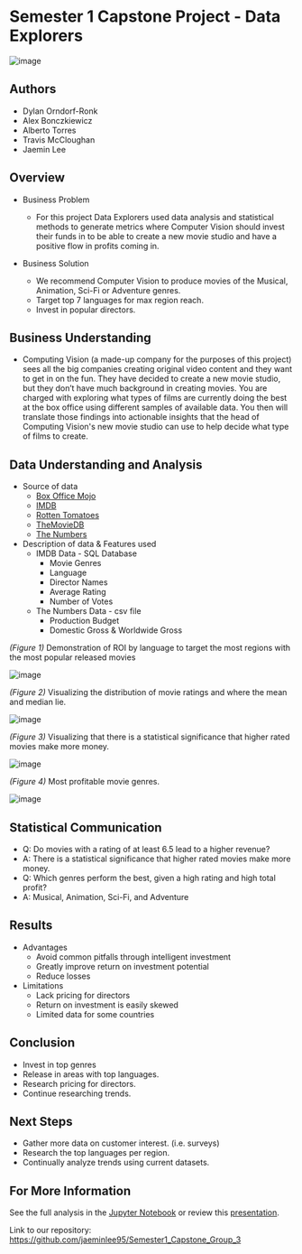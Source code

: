 # Semester 1 Capstone Project - Data Explorers

![image](https://user-images.githubusercontent.com/110118017/185711153-fe59c428-212c-4cf5-8241-de6548769af8.png)

## Authors
 * Dylan Orndorf-Ronk
 * Alex Bonczkiewicz
 * Alberto Torres
 * Travis McCloughan
 * Jaemin Lee


## Overview
 * Business Problem
      * For this project Data Explorers used data analysis and statistical methods to generate metrics where Computer Vision should invest their funds in
        to be able to create a new movie studio and have a positive flow in profits coming in. 
       
 * Business Solution
      * We recommend Computer Vision to produce movies of the Musical, Animation, Sci-Fi or Adventure genres. 
      * Target top 7 languages for max region reach.
      * Invest in popular directors.

## Business Understanding
  * Computing Vision (a made-up company for the purposes of this project) sees all the big companies creating original video content and they want to get in on the fun. They have decided to create a new movie studio, but they don’t have much background in creating movies. You are charged with exploring what types of films are currently doing the best at the box office using different samples of available data. You then will translate those findings into actionable insights that the head of Computing Vision's new movie studio can use to help decide what type of films to create.
    
 
## Data Understanding and Analysis
   * Source of data
     * [Box Office Mojo](https://www.boxofficemojo.com/)
     * [IMDB](https://www.imdb.com/)
     * [Rotten Tomatoes](https://www.rottentomatoes.com/)
     * [TheMovieDB](https://www.themoviedb.org/)
     * [The Numbers](https://www.the-numbers.com/)
   * Description of data & Features used
     * IMDB Data - SQL Database
       * Movie Genres
       * Language
       * Director Names
       * Average Rating
       * Number of Votes
     * The Numbers Data - csv file
       * Production Budget
       * Domestic Gross & Worldwide Gross

     
     
   *(Figure 1)* Demonstration of ROI by language to target the most regions with the most popular released movies
   
   ![image](https://user-images.githubusercontent.com/110133652/185657004-775cbff4-1820-4849-908a-d8e036cd4cae.png)
 
   *(Figure 2)* Visualizing the distribution of movie ratings and where the mean and median lie.
   
   ![image](https://user-images.githubusercontent.com/110133652/185686264-4ab89ffd-463d-4d55-be47-a1defe8f4f11.png)
   
   *(Figure 3)* Visualizing that there is a statistical significance that higher rated movies make more money.
   
   ![image](https://user-images.githubusercontent.com/110133652/185686381-4c44b3ac-a942-40e1-a4a4-724e60cbab21.png)

   *(Figure 4)* Most profitable movie genres.

   ![image](https://user-images.githubusercontent.com/110133652/185657214-b57a3ced-3cf9-43f7-8d17-0388e65ed4c9.png)



       
## Statistical Communication
   * Q: Do movies with a rating of at least 6.5 lead to a higher revenue?
   * A: There is a statistical significance that higher rated movies make more money.
   * Q: Which genres perform the best, given a high rating and high total profit?
   * A: Musical, Animation, Sci-Fi, and Adventure

## Results
   * Advantages
     * Avoid common pitfalls through intelligent investment
     * Greatly improve return on investment potential
     * Reduce losses
   * Limitations
     * Lack pricing for directors
     * Return on investment is easily skewed
     * Limited data for some countries

## Conclusion

   * Invest in top genres
   * Release in areas with top languages.
   * Research pricing for directors.
   * Continue researching trends.

## Next Steps

   * Gather more data on customer interest. (i.e. surveys)
   * Research the top languages per region.
   * Continually analyze trends using current datasets.


## For More Information

See the full analysis in the [Jupyter Notebook](./Notebook.ipynb) or review this [presentation](./presentation.pdf).

Link to our repository: https://github.com/jaeminlee95/Semester1_Capstone_Group_3
